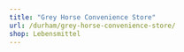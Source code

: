 ```yaml
---
title: "Grey Horse Convenience Store"
url: /durham/grey-horse-convenience-store/
shop: Lebensmittel
---
```

